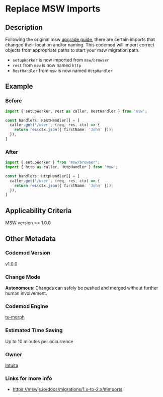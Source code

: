 # Replace MSW Imports

## Description

Following the original msw [upgrade guide](https://mswjs.io/docs/migrations/1.x-to-2.x/#imports), there are certain imports that changed their location and/or naming. This codemod will import correct objects from appropriate paths to start your msw migration path.

-   `setupWorker` is now imported from `msw/browser`
-   `rest` from `msw` is now named `http`
-   `RestHandler` from `msw` is now named `HttpHandler`

## Example

### Before

```ts
import { setupWorker, rest as caller, RestHandler } from 'msw';

const handlers: RestHandler[] = [
  caller.get('/user', (req, res, ctx) => {
    return res(ctx.json({ firstName: 'John' }));
  }),
]
```

### After

```ts
import { setupWorker } from 'msw/browser';
import { http as caller, HttpHandler } from 'msw';

const handlers: HttpHandler[] = [
  caller.get('/user', (req, res, ctx) => {
    return res(ctx.json({ firstName: 'John' }));
  }),
]
```

## Applicability Criteria

MSW version >= 1.0.0

## Other Metadata

### Codemod Version

v1.0.0

### Change Mode

**Autonomous**: Changes can safely be pushed and merged without further human involvement.

### **Codemod Engine**

[ts-morph](https://github.com/dsherret/ts-morph)

### Estimated Time Saving

Up to 10 minutes per occurrence

### Owner

[Intuita](https://github.com/intuita-inc)

### Links for more info

-   https://mswjs.io/docs/migrations/1.x-to-2.x/#imports
